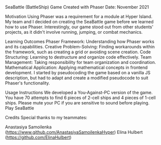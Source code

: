 SeaBattle (BattleShip) Game Created with Phaser
Date:
November 2021

Motivation
Using Phaser was a requirement for a module at Hyper Island. My team and I decided on creating the SeaBattle game before we learned how to use Phaser. Interestingly, our game stood out from other students' projects, as it didn't involve running, jumping, or combat mechanics.

Learning Outcomes
Phaser Framework: Understanding how Phaser works and its capabilities.
Creative Problem-Solving: Finding workarounds within the framework, such as creating a grid or avoiding scene creation.
Code Structuring: Learning to destructure and organize code effectively.
Team Management: Taking responsibility for team organization and coordination.
Mathematical Application: Applying mathematical concepts in frontend development.
I started by pseudocoding the game based on a vanilla JS description, but had to adapt and create a modified pseudocode to suit Phaser's functionality.

Usage Instructions
We developed a You-Against-PC version of the game. You have 70 attempts to find 6 pieces of 2-cell ships and 4 pieces of 1-cell ships. Please mute your PC if you are sensitive to sound before playing. Play SeaBattle

Credits
Special thanks to my teammates:

Anastasiya Samoilenka (https://www.github.com/AnastasiyaSamoilenkaHyper)
Elina Hulbert (https://github.com/ElinaHulbert)
